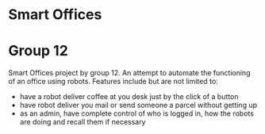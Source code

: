 # Smart Offices
# Group 12
Smart Offices project by group 12. An attempt to automate the functioning of an office using robots.
Features include but are not limited to:
- have a robot deliver coffee at you desk just by the click of a button
- have robot deliver you mail or send someone a parcel without getting up
- as an admin, have complete control of who is logged in, how the robots are doing and recall them if necessary
